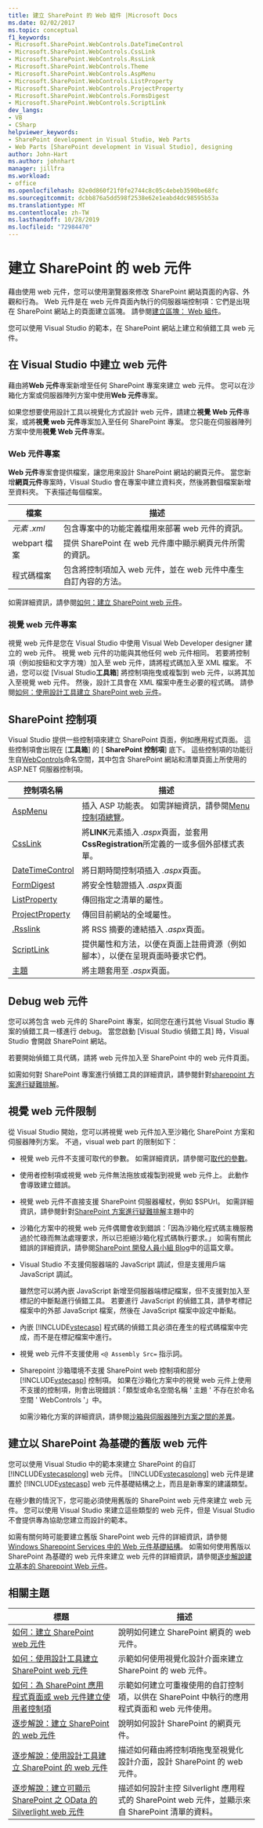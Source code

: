 ```yaml
---
title: 建立 SharePoint 的 Web 組件 |Microsoft Docs
ms.date: 02/02/2017
ms.topic: conceptual
f1_keywords:
- Microsoft.SharePoint.WebControls.DateTimeControl
- Microsoft.SharePoint.WebControls.CssLink
- Microsoft.SharePoint.WebControls.RssLink
- Microsoft.SharePoint.WebControls.Theme
- Microsoft.SharePoint.WebControls.AspMenu
- Microsoft.SharePoint.WebControls.ListProperty
- Microsoft.SharePoint.WebControls.ProjectProperty
- Microsoft.SharePoint.WebControls.FormsDigest
- Microsoft.SharePoint.WebControls.ScriptLink
dev_langs:
- VB
- CSharp
helpviewer_keywords:
- SharePoint development in Visual Studio, Web Parts
- Web Parts [SharePoint development in Visual Studio], designing
author: John-Hart
ms.author: johnhart
manager: jillfra
ms.workload:
- office
ms.openlocfilehash: 82e0d860f21f0fe2744c8c05c4ebeb3590be68fc
ms.sourcegitcommit: dcbb876a5dd598f2538e62e1eabd4dc98595b53a
ms.translationtype: MT
ms.contentlocale: zh-TW
ms.lasthandoff: 10/28/2019
ms.locfileid: "72984470"
---
```

# <a name="create-web-parts-for-sharepoint"></a>建立 SharePoint 的 web 元件
  藉由使用 web 元件，您可以使用瀏覽器來修改 SharePoint 網站頁面的內容、外觀和行為。 Web 元件是在 web 元件頁面內執行的伺服器端控制項：它們是出現在 SharePoint 網站上的頁面建立區塊。 請參閱[建立區塊： Web 組件](/previous-versions/office/developer/sharepoint-2010/ee535520(v=office.14))。

 您可以使用 Visual Studio 的範本，在 SharePoint 網站上建立和偵錯工具 web 元件。

## <a name="create-a-web-part-in-visual-studio"></a>在 Visual Studio 中建立 web 元件
 藉由將**Web 元件**專案新增至任何 SharePoint 專案來建立 web 元件。 您可以在沙箱化方案或伺服器陣列方案中使用**Web 元件**專案。

 如果您想要使用設計工具以視覺化方式設計 web 元件，請建立**視覺 Web 元件**專案，或將**視覺 web 元件**專案加入至任何 SharePoint 專案。 您只能在伺服器陣列方案中使用**視覺 Web 元件**專案。

### <a name="web-part-item"></a>Web 元件專案
 **Web 元件**專案會提供檔案，讓您用來設計 SharePoint 網站的網頁元件。 當您新增**網頁元件**專案時，Visual Studio 會在專案中建立資料夾，然後將數個檔案新增至資料夾。 下表描述每個檔案。

|檔案|描述|
|----------|-----------------|
|*元素 .xml*|包含專案中的功能定義檔用來部署 web 元件的資訊。|
|webpart 檔案|提供 SharePoint 在 web 元件庫中顯示網頁元件所需的資訊。|
|程式碼檔案|包含將控制項加入 web 元件，並在 web 元件中產生自訂內容的方法。|

 如需詳細資訊，請參閱[如何：建立 SharePoint web 元件](../sharepoint/how-to-create-a-sharepoint-web-part.md)。

### <a name="visual-web-part-item"></a>視覺 web 元件專案
 視覺 web 元件是您在 Visual Studio 中使用 Visual Web Developer designer 建立的 web 元件。 視覺 web 元件的功能與其他任何 web 元件相同。 若要將控制項（例如按鈕和文字方塊）加入至 web 元件，請將程式碼加入至 XML 檔案。 不過，您可以從 [Visual Studio**工具箱**] 將控制項拖曳或複製到 web 元件，以將其加入至視覺 web 元件。 然後，設計工具會在 XML 檔案中產生必要的程式碼。 請參閱[如何：使用設計工具建立 SharePoint web 元件](../sharepoint/how-to-create-a-sharepoint-web-part-by-using-a-designer.md)。

## <a name="sharepoint-controls"></a>SharePoint 控制項
 Visual Studio 提供一些控制項來建立 SharePoint 頁面，例如應用程式頁面。 這些控制項會出現在 [**工具箱**] 的 [ **SharePoint 控制項**] 底下。 這些控制項的功能衍生自[WebControls](/previous-versions/office/sharepoint-server/ms413880(v=office.15))命名空間，其中包含 SharePoint 網站和清單頁面上所使用的 ASP.NET 伺服器控制項。

|控制項名稱|描述|
|------------------|-----------------|
|[AspMenu](/previous-versions/office/sharepoint-server/ms454108(v=office.15))|插入 ASP 功能表。 如需詳細資訊，請參閱[Menu 控制項總覽](/previous-versions/ecs0x9w5(v=vs.140))。|
|[CssLink](/previous-versions/office/sharepoint-server/ms439048(v=office.15))|將**LINK**元素插入 *.aspx*頁面，並套用**CssRegistration**所定義的一或多個外部樣式表單。|
|[DateTimeControl](/previous-versions/office/sharepoint-server/ms414993(v=office.15))|將日期時間控制項插入 *.aspx*頁面。|
|[FormDigest](/previous-versions/office/sharepoint-server/ms416616(v=office.15))|將安全性驗證插入 *.aspx*頁面|
|[ListProperty](/previous-versions/office/sharepoint-server/ms455032(v=office.15))|傳回指定之清單的屬性。|
|[ProjectProperty](/previous-versions/office/sharepoint-server/ms478990(v=office.15))|傳回目前網站的全域屬性。|
|[.Rsslink](/previous-versions/office/sharepoint-server/ms457574(v=office.15))|將 RSS 摘要的連結插入 *.aspx*頁面。|
|[ScriptLink](/previous-versions/office/sharepoint-server/ms411959(v=office.15))|提供屬性和方法，以便在頁面上註冊資源（例如腳本），以便在呈現頁面時要求它們。|
|[主題](/previous-versions/office/sharepoint-server/ms460735(v=office.15))|將主題套用至 *.aspx*頁面。|

## <a name="debug-a-web-part"></a>Debug web 元件
 您可以將包含 web 元件的 SharePoint 專案，如同您在進行其他 Visual Studio 專案的偵錯工具一樣進行 debug。 當您啟動 [Visual Studio 偵錯工具] 時，Visual Studio 會開啟 SharePoint 網站。

 若要開始偵錯工具代碼，請將 web 元件加入至 SharePoint 中的 web 元件頁面。

 如需如何對 SharePoint 專案進行偵錯工具的詳細資訊，請參閱針對[sharepoint 方案進行疑難排解](../sharepoint/troubleshooting-sharepoint-solutions.md)。

## <a name="visual-web-part-limitations"></a>視覺 web 元件限制
 從 Visual Studio 開始，您可以將視覺 web 元件加入至沙箱化 SharePoint 方案和伺服器陣列方案。 不過，visual web part 的限制如下：

- 視覺 web 元件不支援可取代的參數。 如需詳細資訊，請參閱可[取代的參數](../sharepoint/replaceable-parameters.md)。

- 使用者控制項或視覺 web 元件無法拖放或複製到視覺 web 元件上。 此動作會導致建立錯誤。

- 視覺 web 元件不直接支援 SharePoint 伺服器權杖，例如 $SPUrl。 如需詳細資訊，請參閱針對[SharePoint 方案進行疑難排解](../sharepoint/troubleshooting-sharepoint-solutions.md)主題中的

- 沙箱化方案中的視覺 web 元件偶爾會收到錯誤：「因為沙箱化程式碼主機服務過於忙碌而無法處理要求，所以已拒絕沙箱化程式碼執行要求。」 如需有關此錯誤的詳細資訊，請參閱[SharePoint 開發人員小組 Blog](https://blogs.msdn.microsoft.com/sharepointdev/2011/02/08/error-the-sandboxed-code-execution-request-was-refused-because-the-sandboxed-code-host-service-was-too-busy-to-handle-the-request-ricky-kirkham/#10149157)中的這篇文章。

- Visual Studio 不支援伺服器端的 JavaScript 調試，但是支援用戶端 JavaScript 調試。

   雖然您可以將內嵌 JavaScript 新增至伺服器端標記檔案，但不支援對加入至標記的中斷點進行偵錯工具。 若要進行 JavaScript 的偵錯工具，請參考標記檔案中的外部 JavaScript 檔案，然後在 JavaScript 檔案中設定中斷點。

- 內嵌 [!INCLUDE[vstecasp](../sharepoint/includes/vstecasp-md.md)] 程式碼的偵錯工具必須在產生的程式碼檔案中完成，而不是在標記檔案中進行。

- 視覺 web 元件不支援使用 `<@ Assembly Src=` 指示詞。

- Sharepoint 沙箱環境不支援 SharePoint web 控制項和部分 [!INCLUDE[vstecasp](../sharepoint/includes/vstecasp-md.md)] 控制項。 如果在沙箱化方案中的視覺 web 元件上使用不支援的控制項，則會出現錯誤：「類型或命名空間名稱 ' 主題 ' 不存在於命名空間 ' WebControls '」中。

  如需沙箱化方案的詳細資訊，請參閱[沙箱與伺服器陣列方案之間的差異](../sharepoint/differences-between-sandboxed-and-farm-solutions.md)。

## <a name="create-older-style-sharepoint-based-web-parts"></a>建立以 SharePoint 為基礎的舊版 web 元件
 您可以使用 Visual Studio 中的範本來建立 SharePoint 的自訂 [!INCLUDE[vstecasplong](../sharepoint/includes/vstecasplong-md.md)] web 元件。 [!INCLUDE[vstecasplong](../sharepoint/includes/vstecasplong-md.md)] web 元件是建置於 [!INCLUDE[vstecasp](../sharepoint/includes/vstecasp-md.md)] web 元件基礎結構之上，而且是新專案的建議類型。

 在極少數的情況下，您可能必須使用舊版的 SharePoint web 元件來建立 web 元件。 您可以使用 Visual Studio 來建立這些類型的 web 元件，但是 Visual Studio 不會提供專為協助您建立而設計的範本。

 如需有關何時可能要建立舊版 SharePoint web 元件的詳細資訊，請參閱[Windows Sharepoint Services 中的 Web 元件基礎結構](/previous-versions/office/developer/sharepoint-2010/ms415560(v=office.14))。 如需如何使用舊版以 SharePoint 為基礎的 web 元件來建立 web 元件的詳細資訊，請參閱[逐步解說建立基本的 Sharepoint Web 元件](/previous-versions/office/ms452873(v=office.14))。

## <a name="related-topics"></a>相關主題

|標題|描述|
|-----------|-----------------|
|[如何：建立 SharePoint web 元件](../sharepoint/how-to-create-a-sharepoint-web-part.md)|說明如何建立 SharePoint 網頁的 web 元件。|
|[如何：使用設計工具建立 SharePoint web 元件](../sharepoint/how-to-create-a-sharepoint-web-part-by-using-a-designer.md)|示範如何使用視覺化設計介面來建立 SharePoint 的 web 元件。|
|[如何：為 SharePoint 應用程式頁面或 web 元件建立使用者控制項](../sharepoint/how-to-create-a-user-control-for-a-sharepoint-application-page-or-web-part.md)|示範如何建立可重複使用的自訂控制項，以供在 SharePoint 中執行的應用程式頁面和 web 元件使用。|
|[逐步解說：建立 SharePoint 的 web 元件](../sharepoint/walkthrough-creating-a-web-part-for-sharepoint.md)|說明如何設計 SharePoint 的網頁元件。|
|[逐步解說：使用設計工具建立 SharePoint 的 web 元件](../sharepoint/walkthrough-creating-a-web-part-for-sharepoint-by-using-a-designer.md)|描述如何藉由將控制項拖曳至視覺化設計介面，設計 SharePoint 的 web 元件。|
|[逐步解說：建立可顯示 SharePoint 之 OData 的 Silverlight web 元件](../sharepoint/walkthrough-creating-a-silverlight-web-part-that-displays-odata-for-sharepoint.md)|描述如何設計主控 Silverlight 應用程式的 SharePoint web 元件，並顯示來自 SharePoint 清單的資料。|
